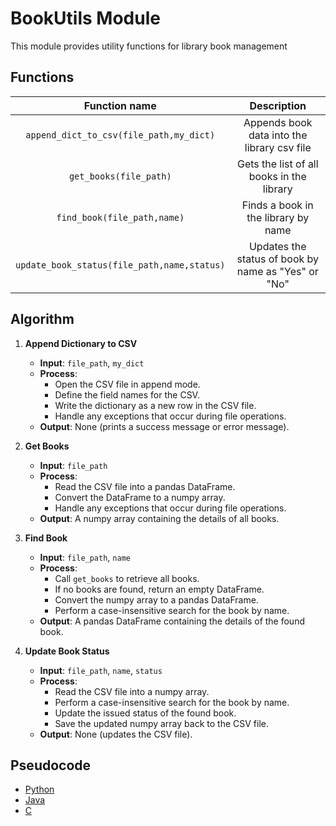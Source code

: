 # BookUtils Module

This module provides utility functions for library book management



## Functions

|Function name | Description |
|:--:|:--:|
|`append_dict_to_csv(file_path,my_dict)`|Appends book data into the library csv file|
|`get_books(file_path)`|Gets the list of all books in the library|
|`find_book(file_path,name)`|Finds a book in the library by name|
|`update_book_status(file_path,name,status)`|Updates the status of book by name as "Yes" or "No"|

## Algorithm

1. **Append Dictionary to CSV**
    - **Input**: `file_path`, `my_dict`
    - **Process**:
        - Open the CSV file in append mode.
        - Define the field names for the CSV.
        - Write the dictionary as a new row in the CSV file.
        - Handle any exceptions that occur during file operations.
    - **Output**: None (prints a success message or error message).

2. **Get Books**
    - **Input**: `file_path`
    - **Process**:
        - Read the CSV file into a pandas DataFrame.
        - Convert the DataFrame to a numpy array.
        - Handle any exceptions that occur during file operations.
    - **Output**: A numpy array containing the details of all books.

3. **Find Book**
    - **Input**: `file_path`, `name`
    - **Process**:
        - Call `get_books` to retrieve all books.
        - If no books are found, return an empty DataFrame.
        - Convert the numpy array to a pandas DataFrame.
        - Perform a case-insensitive search for the book by name.
    - **Output**: A pandas DataFrame containing the details of the found book.

4. **Update Book Status**
    - **Input**: `file_path`, `name`, `status`
    - **Process**:
        - Read the CSV file into a numpy array.
        - Perform a case-insensitive search for the book by name.
        - Update the issued status of the found book.
        - Save the updated numpy array back to the CSV file.
    - **Output**: None (updates the CSV file).


## Pseudocode

- [Python](./bookutils-py.md)
- [Java](./bookutils-java.md)
- [C](./bookutils-c.md)